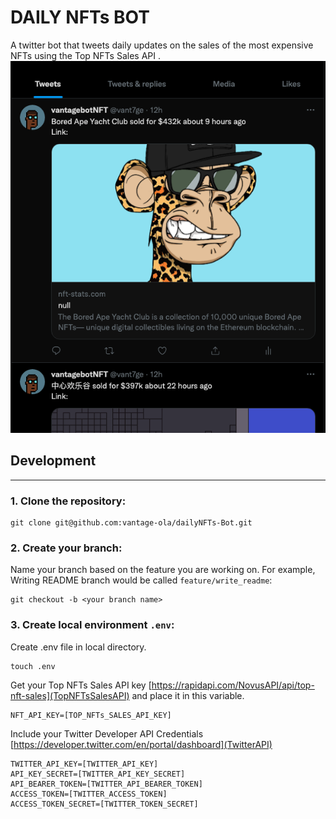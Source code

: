 # DAILY NFTs BOT

 A twitter bot that tweets daily updates on the sales of the most expensive NFTs using the Top NFTs Sales API .
![screenshot](./img/proof.png)
## Development
---

### 1. Clone the repository:
```shell
git clone git@github.com:vantage-ola/dailyNFTs-Bot.git
```
### 2. Create your branch:
Name your branch based on the feature you are working on. For example, Writing README branch would be called `feature/write_readme`:
```shell
git checkout -b <your branch name>
```
### 3. Create local environment ```.env```:
Create .env file in local directory. 
```shell 
touch .env
```
Get your Top NFTs Sales API key [https://rapidapi.com/NovusAPI/api/top-nft-sales](TopNFTsSalesAPI) and place it in this variable.
```shell 
NFT_API_KEY=[TOP_NFTs_SALES_API_KEY]
```
Include your Twitter Developer API Credentials [https://developer.twitter.com/en/portal/dashboard](TwitterAPI)
```shell 
TWITTER_API_KEY=[TWITTER_API_KEY]
API_KEY_SECRET=[TWITTER_API_KEY_SECRET]
API_BEARER_TOKEN=[TWITTER_API_BEARER_TOKEN]
ACCESS_TOKEN=[TWITTER_ACCESS_TOKEN]
ACCESS_TOKEN_SECRET=[TWITTER_TOKEN_SECRET]
```

